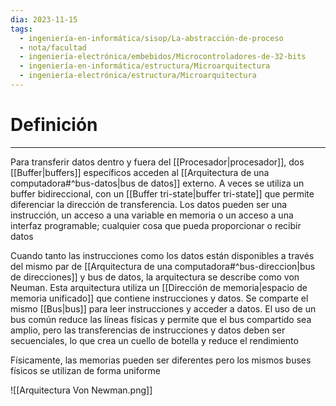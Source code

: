 ```yaml
---
dia: 2023-11-15
tags:
  - ingeniería-en-informática/sisop/La-abstracción-de-proceso
  - nota/facultad
  - ingeniería-electrónica/embebidos/Microcontroladores-de-32-bits
  - ingeniería-en-informática/estructura/Microarquitectura
  - ingeniería-electrónica/estructura/Microarquitectura
---
```

# Definición
---
Para transferir datos dentro y fuera del [[Procesador|procesador]], dos [[Buffer|buffers]] específicos acceden al [[Arquitectura de una computadora#^bus-datos|bus de datos]] externo. A veces se utiliza un buffer bidireccional, con un [[Buffer tri-state|buffer tri-state]] que permite diferenciar la dirección de transferencia. Los datos pueden ser una instrucción, un acceso a una variable en memoria o un acceso a una interfaz programable; cualquier cosa que pueda proporcionar o recibir datos

Cuando tanto las instrucciones como los datos están disponibles a través del mismo par de [[Arquitectura de una computadora#^bus-direccion|bus de direcciones]] y bus de datos, la arquitectura se describe como von Neuman. Esta arquitectura utiliza un [[Dirección de memoria|espacio de memoria unificado]] que contiene instrucciones y datos. Se comparte el mismo [[Bus|bus]] para leer instrucciones y acceder a datos. El uso de un bus común reduce las líneas físicas y permite que el bus compartido sea amplio, pero las transferencias de instrucciones y datos deben ser secuenciales, lo que crea un cuello de botella y reduce el rendimiento

Físicamente, las memorias pueden ser diferentes pero los mismos buses físicos se utilizan de forma uniforme

![[Arquitectura Von Newman.png]]